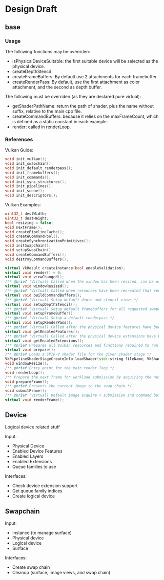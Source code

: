# Design Draft

## base

### Usage

The following functions may be overriden:

- isPhysicalDeviceSuitable: the first suitable device will be selected as the physical device.
- createDepthStencil
- createFrameBuffers: By default use 2 attachments for each framebuffer
- createRenderPass: By default, use the first attachment as color attachment, and the second as depth buffer.

The following must be overriden (as they are declared pure virtual):

- getShaderPathName: return the path of shader, plus the name without suffix, relative to the main cpp file.
- createCommandBuffers: because it relies on the maxFrameCount, which is defined as a static constant in each example.
- render: called in renderLoop.

### References

Vulkan Guide:

```Cpp
void init_vulkan();
void init_swapchain();
void init_default_renderpass();
void init_framebuffers();
void init_commands();
void init_sync_structures();
void init_pipelines();
void init_scene();
void init_descriptors();
```

Vulkan Examples:

```Cpp
uint32_t destWidth;
uint32_t destHeight;
bool resizing = false;
void nextFrame();
void createPipelineCache();
void createCommandPool();
void createSynchronizationPrimitives();
void initSwapchain();
void setupSwapChain();
void createCommandBuffers();
void destroyCommandBuffers();

virtual VkResult createInstance(bool enableValidation);
virtual void render() = 0;
virtual void viewChanged();
/** @brief (Virtual) Called when the window has been resized, can be used by the sample application to recreate resources */
virtual void windowResized();
/** @brief (Virtual) Called when resources have been recreated that require a rebuild of the command buffers (e.g. frame buffer), to be implemented by the sample application */
virtual void buildCommandBuffers();
/** @brief (Virtual) Setup default depth and stencil views */
virtual void setupDepthStencil();
/** @brief (Virtual) Setup default framebuffers for all requested swapchain images */
virtual void setupFrameBuffer();
/** @brief (Virtual) Setup a default renderpass */
virtual void setupRenderPass();
/** @brief (Virtual) Called after the physical device features have been read, can be used to set features to enable on the device */
virtual void getEnabledFeatures();
/** @brief (Virtual) Called after the physical device extensions have been read, can be used to enable extensions based on the supported extension listing*/
virtual void getEnabledExtensions();
/** @brief Prepares all Vulkan resources and functions required to run the sample */
virtual void prepare();
/** @brief Loads a SPIR-V shader file for the given shader stage */
VkPipelineShaderStageCreateInfo loadShader(std::string fileName, VkShaderStageFlagBits stage);
void windowResize();
/** @brief Entry point for the main render loop */
void renderLoop();
/** Prepare the next frame for workload submission by acquiring the next swap chain image */
void prepareFrame();
/** @brief Presents the current image to the swap chain */
void submitFrame();
/** @brief (Virtual) Default image acquire + submission and command buffer submission function */
virtual void renderFrame();
```

## Device

Logical device related stuff

Input:

- Physical Device
- Enabled Device Features
- Enabled Layers
- Enabled Extensions
- Queue families to use

Interfaces:

- Check device extension support
- Get queue family indices
- Create logical device

## Swapchain

Input:

- Instance (to manage surface)
- Physical device
- Logical device
- Surface

Interfaces:

- Create swap chain
- Cleanup (surface, image views, and swap chain)
